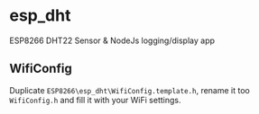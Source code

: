 # esp_dht

ESP8266 DHT22 Sensor & NodeJs logging/display app

## WifiConfig

Duplicate `ESP8266\esp_dht\WifiConfig.template.h`, rename it too `WifiConfig.h` and fill it with your WiFi settings.
